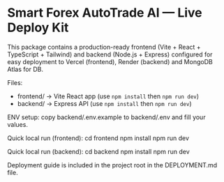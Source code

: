 
Smart Forex AutoTrade AI — Live Deploy Kit
========================================

This package contains a production-ready frontend (Vite + React + TypeScript + Tailwind)
and backend (Node.js + Express) configured for easy deployment to Vercel (frontend),
Render (backend) and MongoDB Atlas for DB.

Files:

- frontend/   -> Vite React app (use `npm install` then `npm run dev`)
- backend/    -> Express API (use `npm install` then `npm run dev`)

ENV setup: copy backend/.env.example to backend/.env and fill your values.

Quick local run (frontend):
cd frontend
npm install
npm run dev

Quick local run (backend):
cd backend
npm install
npm run dev

Deployment guide is included in the project root in the DEPLOYMENT.md file.
